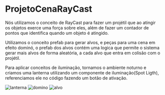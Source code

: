 # ProjetoCenaRayCast

Nós utilizamos o conceito de RayCast para fazer um projétil que ao atingir os objetos exerce uma força sobre eles,
além de fazer um contador de pontos que identifica quando um objeto é atingido.

Utilizamos o conceito prefab para gerar alvos, e peças para uma cena em efeito dominó, o prefab dos alvos contém uma logica
que permite o sistema gerar mais alvos de forma aleatória, a cada alvo que entra em colisão com o projétil.

Para aplicar conceitos de iluminação, tornamos o ambiente noturno e criamos uma lanterna utilizando um componente de iluminação(Spot Ligth), 
referenciamos ele no código fazendo um botão de ativação. 

![lanterna](https://github.com/MartinsCarlos111/ProjetoCenaRayCast/assets/101645719/69574bb5-b176-4035-ad9f-6048fa99eb94)
![domino](https://github.com/MartinsCarlos111/ProjetoCenaRayCast/assets/101645719/f5862e1f-7aa6-4226-bd36-6dae18b45cc0)
![alvo](https://github.com/MartinsCarlos111/ProjetoCenaRayCast/assets/101645719/19897751-bbc1-450d-9db3-5151e971e00d)
